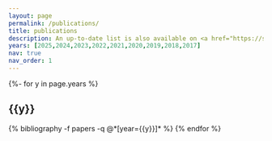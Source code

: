 ```yaml
---
layout: page
permalink: /publications/
title: publications
description: An up-to-date list is also available on <a href="https://scholar.google.com/citations?user=RnYRx7cAAAAJ" style="color: blue;>Google Scholar</a>.
years: [2025,2024,2023,2022,2021,2020,2019,2018,2017]
nav: true
nav_order: 1
---
```

<!-- _pages/publications.md -->
<div class="publications">

{%- for y in page.years %}
  <h2 class="year">{{y}}</h2>
  {% bibliography -f papers -q @*[year={{y}}]* %}
{% endfor %}

</div>
